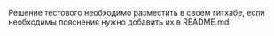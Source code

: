Решение тестового необходимо разместить в своем гитхабе, если необходимы пояснения нужно добавить их в README.md